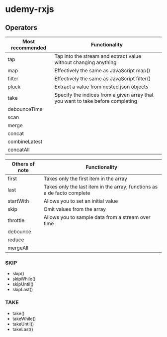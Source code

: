 # udemy-rxjs

## Operators

| Most recommended | Functionality                                                                  |
| ---------------- | ------------------------------------------------------------------------------ |
| tap              | Tap into the stream and extract value without changing anything                |
| map              | Effectively the same as JavaScript map()                                       |
| filter           | Effectively the same as JavaScript filter()                                    |
| pluck            | Extract a value from nested json objects                                       |
| take             | Specify the indices from a given array that you want to take before completing |
| debounceTime     |                                                                                |
| scan             |                                                                                |
| merge            |                                                                                |
| concat           |                                                                                |
| combineLatest    |                                                                                |
| concatAll        |                                                                                |

| Others of note | Functionality                                                           |
| -------------- | ----------------------------------------------------------------------- |
| first          | Takes only the first item in the array                                  |
| last           | Takes only the last item in the array; functions as a de facto complete |
| startWith      | Allows you to set an initial value                                      |
| skip           | Omit values from the array                                              |
| throttle       | Allows you to sample data from a stream over time                       |
| debounce       |                                                                         |
| reduce         |                                                                         |
| mergeAll       |                                                                         |

### SKIP

-   skip()
-   skipWhile()
-   skipUntil()
-   skipLast()

### TAKE

-   take()
-   takeWhile()
-   takeUntil()
-   takeLast()

